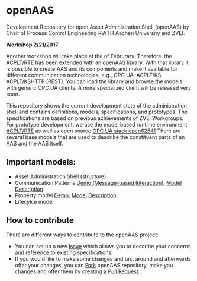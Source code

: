 # openAAS
Development Repository for open Asset Administration Shell (openAAS) by Chair of Process Control Engineering RWTH Aachen University and ZVEI.

**Workshop 2/21/2017**

Another workshop will take place at the of Februrary. Therefore, the [ACPLT/RTE](https://github.com/acplt/rte) has been extended with an openAAS library. With that library it is possible to create AAS and its components and make it available for different communication technologies, e.g., OPC UA, ACPLT/KS, ACPLT/KSHTTP (REST). You can load the library and browse the models with generic OPC UA clients. A more specialized client will be released very soon.

This repository shows the current development state of the administration shell and contains definitions, models, specifications, and prototypes. The specifications are based on previous achievements of ZVEI Workgroups.
For prototype development, we use the model based runtime environment [ACPLT/RTE](https://github.com/acplt/rte) as well as open source [OPC UA stack open62541](https://github.com/open62541/open62541) 
There are several base models that are used to describe the constituent parts of an AAS and the AAS itself.


## Important models:
- Asset Administration Shell (structure)
- Communication Patterns [Demo (Message-based Interaction)](https://github.com/acplt/openAAS_PropertyDemo/),  [Model Description](https://github.com/acplt/openAAS/blob/master/Doc/ComBasic.pdf)
- Property model [Demo](https://github.com/acplt/openAAS_PropertyDemo/),  [Model Description](https://github.com/acplt/openAAS/blob/master/Doc/PropertyMetaModel.pdf)
- Lifecylce model 





## How to contribute
There are different ways to contribute to the openAAS project:
- You can set up a new [Issue]( https://github.com/acplt/openAAS/issues) which allows you to describe your concerns and reference to existing specifications.
- If you would like to make some changes and test around and afterwards offer your changes, you can [Fork]( https://help.github.com/articles/fork-a-repo/) openAAS repository, make you changes and offer them by creating a [Pull Request]( https://help.github.com/articles/creating-a-pull-request/).



